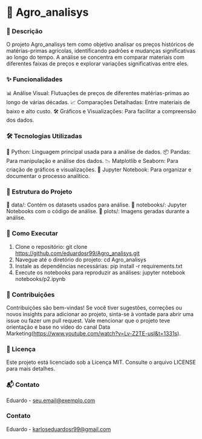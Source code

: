 # 🌾 Agro_analisys

### 📄 Descrição
O projeto Agro_analisys tem como objetivo analisar os preços históricos de matérias-primas agrícolas, identificando padrões e mudanças significativas ao longo do tempo. A análise se concentra em comparar materiais com diferentes faixas de preços e explorar variações significativas entre eles.

### ✨ Funcionalidades
📊 Análise Visual: Flutuações de preços de diferentes matérias-primas ao longo de várias décadas.
📈 Comparações Detalhadas: Entre materiais de baixo e alto custo.
🛠️ Gráficos e Visualizações: Para facilitar a compreensão dos dados.
### 🛠️ Tecnologias Utilizadas
🐍 Python: Linguagem principal usada para a análise de dados.
📦 Pandas: Para manipulação e análise dos dados.
📉 Matplotlib e Seaborn: Para criação de gráficos e visualizações.
📓 Jupyter Notebook: Para organizar e documentar o processo analítico.
### 📂 Estrutura do Projeto
📁 data/: Contém os datasets usados para análise.
📁 notebooks/: Jupyter Notebooks com o código de análise.
📁 plots/: Imagens geradas durante a análise.
### 🚀 Como Executar
1. Clone o repositório:
git clone https://github.com/eduardosr99/Agro_analisys.git
2. Navegue até o diretório do projeto:
cd Agro_analisys
3. Instale as dependências necessárias:
pip install -r requirements.txt
4. Execute os notebooks para reproduzir as análises:
jupyter notebook notebooks/p2.ipynb
### 🤝 Contribuições
Contribuições são bem-vindas! Se você tiver sugestões, correções ou novos insights para adicionar ao projeto, sinta-se à vontade para abrir uma issue ou fazer um pull request. Vale mencionar que o projeto teve orientação e base no vídeo do canal Data Marketing(https://www.youtube.com/watch?v=Lv-Z2TE-usI&t=1331s).

### 📜 Licença
Este projeto está licenciado sob a Licença MIT. Consulte o arquivo LICENSE para mais detalhes.

### 📬 Contato
Eduardo - seu.email@exemplo.com

### Contato
Eduardo - karloseduardosr99@gmail.com
